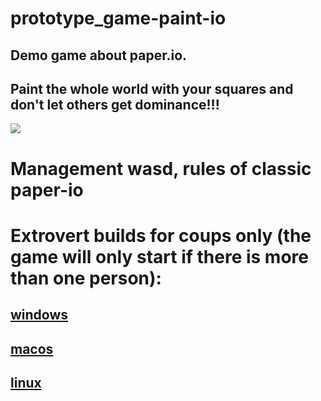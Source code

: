 # prototype_game-paint-io

## Demo game about paper.io.
## Paint the whole world with your squares and don't let others get dominance!!!

![](https://github.com/CaptainKryga/prototype_game-paint-io/blob/main/git/logo.jpg)

# Management wasd, rules of classic paper-io
# Extrovert builds for coups only (the game will only start if there is more than one person):
## [windows](https://drive.google.com/file/d/1yiETPLUDRxSOOyHR1-43hVXDa6kGNkC4/view?usp=sharing)
## [macos](https://drive.google.com/file/d/1KhT7ReaVi8yWNdEo71ZIlNP8m_jtZ4pP/view?usp=sharing)
## [linux](https://drive.google.com/file/d/1yX1VmkJLHRDeSaINzbgvNaz20w39_Le-/view?usp=sharing)
